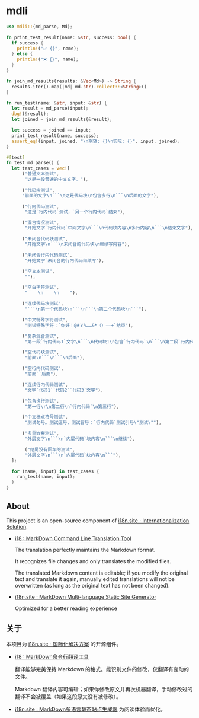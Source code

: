 # mdli

```rust
use mdli::{md_parse, Md};

fn print_test_result(name: &str, success: bool) {
  if success {
    println!("✅ {}", name);
  } else {
    println!("❌ {}", name);
  }
}

fn join_md_results(results: &Vec<Md>) -> String {
  results.iter().map(|md| md.str).collect::<String>()
}

fn run_test(name: &str, input: &str) {
  let result = md_parse(input);
  dbg!(&result);
  let joined = join_md_results(&result);

  let success = joined == input;
  print_test_result(name, success);
  assert_eq!(input, joined, "\n期望: {}\n实际: {}", input, joined);
}

#[test]
fn test_md_parse() {
  let test_cases = vec![
      ("普通文本测试",
       "这是一段普通的中文文字。"),

      ("代码块测试",
      "前面的文字\n```\n这是代码块\n包含多行\n```\n后面的文字"),

      ("行内代码测试",
       "这是`行内代码`测试，`另一个行内代码`结束"),

      ("混合情况测试",
       "开始文字`行内代码`中间文字\n```\n代码块内容\n多行内容\n```\n结束文字"),

      ("未闭合代码块测试",
       "开始文字\n```\n未闭合的代码块\n继续写内容"),

      ("未闭合行内代码测试",
       "开始文字`未闭合的行内代码继续写"),

      ("空文本测试",
       ""),

      ("空白字符测试",
       "    \n    \n    "),

      ("连续代码块测试",
       "```\n第一个代码块\n```\n```\n第二个代码块\n```"),

      ("中文特殊字符测试",
       "测试特殊字符：`你好！@#￥%……&*（）——+`结束"),

      ("复杂混合测试",
       "第一段`行内代码1`文字\n```\n代码块1\n包含`行内代码`\n```\n第二段`行内代码2`文字\n```\n代码块2\n```\n最后的文字"),

      ("空代码块测试",
       "前面\n```\n```\n后面"),

      ("空行内代码测试",
       "前面``后面"),

      ("连续行内代码测试",
       "文字`代码1``代码2``代码3`文字"),

      ("包含换行测试",
       "第一行\r\n第二行\n`行内代码`\n第三行"),

      ("中文标点符号测试",
       "测试句号。测试逗号，测试冒号：`行内代码`测试引号\"测试\""),

      ("多重嵌套测试",
       "外层文字\n```\n`内层代码`块内容\n```\n继续"),

       ("结尾没有回车的测试",
       "外层文字\n```\n`内层代码`块内容\n```"),
  ];

  for (name, input) in test_cases {
    run_test(name, input);
  }
}
```

## About

This project is an open-source component of [i18n.site ⋅ Internationalization Solution](https://i18n.site).

* [i18 : MarkDown Command Line Translation Tool](https://i18n.site/i18)

  The translation perfectly maintains the Markdown format.

  It recognizes file changes and only translates the modified files.

  The translated Markdown content is editable; if you modify the original text and translate it again, manually edited translations will not be overwritten (as long as the original text has not been changed).

* [i18n.site : MarkDown Multi-language Static Site Generator](https://i18n.site/i18n.site)

  Optimized for a better reading experience

## 关于

本项目为 [i18n.site ⋅ 国际化解决方案](https://i18n.site) 的开源组件。

* [i18 :  MarkDown命令行翻译工具](https://i18n.site/i18)

  翻译能够完美保持 Markdown 的格式。能识别文件的修改，仅翻译有变动的文件。

  Markdown 翻译内容可编辑；如果你修改原文并再次机器翻译，手动修改过的翻译不会被覆盖（如果这段原文没有被修改）。

* [i18n.site : MarkDown多语言静态站点生成器](https://i18n.site/i18n.site) 为阅读体验而优化。